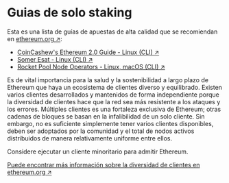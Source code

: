 # Guias de solo staking

Esta es una lista de guías de apuestas de alta calidad que se recomiendan en [ethereum.org ↗](https://ethereum.org/en/staking/solo/#staking-guides):

* [CoinCashew's Ethereum 2.0 Guide - Linux (CLI) ↗](https://www.coincashew.com/coins/overview-eth/guide-or-how-to-setup-a-validator-on-eth2-mainnet)
* [Somer Esat - Linux (CLI) ↗](https://github.com/SomerEsat/ethereum-staking-guides)
* [Rocket Pool Node Operators - Linux, macOS (CLI) ↗](https://rocketpool.net/node-operators)

Es de vital importancia para la salud y la sostenibilidad a largo plazo de Ethereum que haya un ecosistema de clientes diverso y equilibrado. Existen varios clientes desarrollados y mantenidos de forma independiente porque la diversidad de clientes hace que la red sea más resistente a los ataques y los errores. Múltiples clientes es una fortaleza exclusiva de Ethereum; otras cadenas de bloques se basan en la infalibilidad de un solo cliente. Sin embargo, no es suficiente simplemente tener varios clientes disponibles, deben ser adoptados por la comunidad y el total de nodos activos distribuidos de manera relativamente uniforme entre ellos.

Considere ejecutar un cliente minoritario para admitir Ethereum.

[Puede encontrar más información sobre la diversidad de clientes en ethereum.org ↗](https://ethereum.org/en/developers/docs/nodes-and-clients/client-diversity/)
